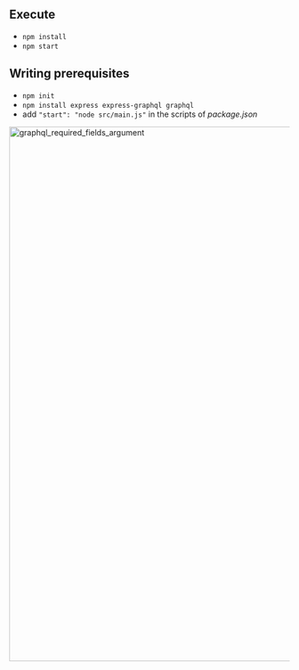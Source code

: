 ## Execute
- `npm install`
- `npm start`

## Writing prerequisites
- `npm init`
- `npm install express express-graphql graphql`
- add `"start": "node src/main.js"` in the scripts of _package.json_

<img width="960" alt="graphql_required_fields_argument" src="https://user-images.githubusercontent.com/1709151/180214911-d9c61e77-4dad-499f-bb54-700a6f21407f.png">
